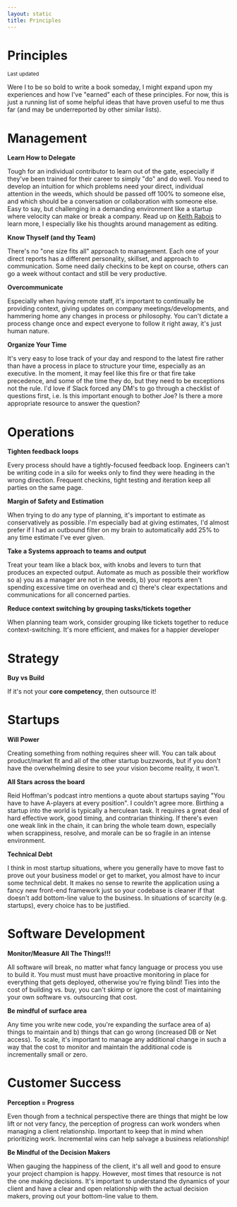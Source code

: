 ```yaml
---
layout: static
title: Principles
---
```


# Principles
<small>Last updated <a id="lastUpdated" target="_blank"></a></small>

Were I to be so bold to write a book someday, I might expand upon my experiences and how I've "earned" each of these principles.  For now, this is just a running list of some helpful ideas that have proven useful to me thus far (and may be underreported by other similar lists).

# Management

**Learn How to Delegate**

Tough for an individual contributor to learn out of the gate, especially if they've been trained for their career to simply "do" and do well.  You need to develop an intuition for which problems need your direct, individual attention in the weeds, which should be passed off 100% to someone else, and which should be a conversation or collaboration with someone else.  Easy to say, but challenging in a demanding environment like a startup where velocity can make or break a company.  Read up on [Keith Rabois](http://startupclass.samaltman.com/courses/lec14/) to learn more, I especially like his thoughts around management as editing.

**Know Thyself (and thy Team)**

There's no "one size fits all" approach to management.  Each one of your direct reports has a different personality, skillset, and approach to communication.  Some need daily checkins to be kept on course, others can go a week without contact and still be very productive.

**Overcommunicate**

Especially when having remote staff, it's important to continually be providing context, giving updates on company meetings/developments, and hammering home any changes in process or philosophy.  You can't dictate a process change once and expect everyone to follow it right away, it's just human nature.

**Organize Your Time**

It's very easy to lose track of your day and respond to the latest fire rather than have a process in place to structure your time, especially as an executive.  In the moment, it may feel like this fire or that fire take precedence, and some of the time they do, but they need to be exceptions not the rule.  I'd love if Slack forced any DM's to go through a checklist of questions first, i.e. Is this important enough to bother Joe?  Is there a more appropriate resource to answer the question?

# Operations

**Tighten feedback loops**

Every process should have a tightly-focused feedback loop.  Engineers can't be writing code in a silo for weeks only to find they were heading in the wrong direction.  Frequent checkins, tight testing and iteration keep all parties on the same page.

**Margin of Safety and Estimation**

When trying to do any type of planning, it's important to estimate as conservatively as possible.  I'm especially bad at giving estimates, I'd almost prefer if I had an outbound filter on my brain to automatically add 25% to any time estimate I've ever given.

**Take a Systems approach to teams and output**

Treat your team like a black box, with knobs and levers to turn that produces an expected output.  Automate as much as possible their workflow so a) you as a manager are not in the weeds, b) your reports aren't spending excessive time on overhead and c) there's clear expectations and communications for all concerned parties.

**Reduce context switching by grouping tasks/tickets together**

When planning team work, consider grouping like tickets together to reduce context-switching.  It's more efficient, and makes for a happier developer

# Strategy

**Buy vs Build**

If it's not your **core competency**, then outsource it!

# Startups

**Will Power**

Creating something from nothing requires sheer will.  You can talk about product/market fit and all of the other startup buzzwords, but if you don't have the overwhelming desire to see your vision become reality, it won't.

**All Stars across the board**

Reid Hoffman's podcast intro mentions a quote about startups saying "You have to have A-players at every position".  I couldn't agree more.  Birthing a startup into the world is typically a herculean task.  It requires a great deal of hard effective work, good timing, and contrarian thinking.  If there's even one weak link in the chain, it can bring the whole team down, especially when scrappiness, resolve, and morale can be so fragile in an intense environment.

**Technical Debt**

I think in most startup situations, where you generally have to move fast to prove out your business model or get to market, you almost have to incur some technical debt.  It makes no sense to rewrite the application using a fancy new front-end framework just so your codebase is cleaner if that doesn't add bottom-line value to the business.  In situations of scarcity (e.g. startups), every choice has to be justified.

# Software Development

**Monitor/Measure All The Things!!!**

All software will break, no matter what fancy language or process you use to build it.  You must must must have proactive monitoring in place for everything that gets deployed, otherwise you're flying blind!  Ties into the cost of building vs. buy, you can't skimp or ignore the cost of maintaining your own software vs. outsourcing that cost.

**Be mindful of surface area**

Any time you write new code, you're expanding the surface area of a) things to maintain and b) things that can go wrong (increased DB or Net access).  To scale, it's important to manage any additional change in such a way that the cost to monitor and maintain the additional code is incrementally small or zero.

# Customer Success

**Perception = Progress**

Even though from a technical perspective there are things that might be low lift or not very fancy, the perception of progress can work wonders when managing a client relationship.  Important to keep that in mind when prioritizing work.  Incremental wins can help salvage a business relationship!

**Be Mindful of the Decision Makers**

When gauging the happiness of the client, it's all well and good to ensure your project champion is happy.  However, most times that resource is not the one making decisions.  It's important to understand the dynamics of your client and have a clear and open relationship with the actual decision makers, proving out your bottom-line value to them.


<script>
lastUpdated("principles")
</script>
